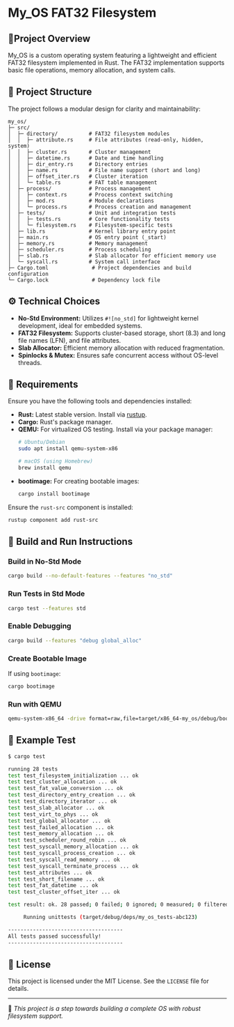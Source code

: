 # My_OS FAT32 Filesystem

## 📖Project Overview
My_OS is a custom operating system featuring a lightweight and efficient FAT32 filesystem implemented in Rust. The FAT32 implementation supports basic file operations, memory allocation, and system calls.

## 📂 Project Structure
The project follows a modular design for clarity and maintainability:

```
my_os/
├─ src/
│  ├─ directory/          # FAT32 filesystem modules
│  │  ├─ attribute.rs     # File attributes (read-only, hidden, system)
│  │  ├─ cluster.rs       # Cluster management
│  │  ├─ datetime.rs      # Date and time handling
│  │  ├─ dir_entry.rs     # Directory entries
│  │  ├─ name.rs          # File name support (short and long)
│  │  ├─ offset_iter.rs   # Cluster iteration
│  │  └─ table.rs         # FAT table management
│  ├─ process/            # Process management
│  │  ├─ context.rs       # Process context switching
│  │  ├─ mod.rs           # Module declarations
│  │  └─ process.rs       # Process creation and management
│  ├─ tests/              # Unit and integration tests
│  │  ├─ tests.rs         # Core functionality tests
│  │  └─ filesystem.rs    # Filesystem-specific tests
│  ├─ lib.rs              # Kernel library entry point
│  ├─ main.rs             # OS entry point (_start)
│  ├─ memory.rs           # Memory management
│  ├─ scheduler.rs        # Process scheduling
│  ├─ slab.rs             # Slab allocator for efficient memory use
│  └─ syscall.rs          # System call interface
├─ Cargo.toml              # Project dependencies and build configuration
└─ Cargo.lock              # Dependency lock file
```

## ⚙️ Technical Choices
- **No-Std Environment:** Utilizes `#![no_std]` for lightweight kernel development, ideal for embedded systems.
- **FAT32 Filesystem:** Supports cluster-based storage, short (8.3) and long file names (LFN), and file attributes.
- **Slab Allocator:** Efficient memory allocation with reduced fragmentation.
- **Spinlocks & Mutex:** Ensures safe concurrent access without OS-level threads.

## 📜 Requirements
Ensure you have the following tools and dependencies installed:

- **Rust:** Latest stable version. Install via [rustup](https://rustup.rs/).
- **Cargo:** Rust's package manager.
- **QEMU:** For virtualized OS testing. Install via your package manager:
  ```bash
  # Ubuntu/Debian
  sudo apt install qemu-system-x86

  # macOS (using Homebrew)
  brew install qemu
  ```
- **bootimage:** For creating bootable images:
  ```bash
  cargo install bootimage
  ```

Ensure the `rust-src` component is installed:
```bash
rustup component add rust-src
```

## 🚀 Build and Run Instructions

### Build in No-Std Mode
```bash
cargo build --no-default-features --features "no_std"
```

### Run Tests in Std Mode
```bash
cargo test --features std
```

### Enable Debugging
```bash
cargo build --features "debug global_alloc"
```

### Create Bootable Image
If using `bootimage`:
```bash
cargo bootimage
```


### Run with QEMU
```bash
qemu-system-x86_64 -drive format=raw,file=target/x86_64-my_os/debug/bootimage-my_os.bin
```


## 🧪 Example Test
```bash
$ cargo test

running 28 tests
test test_filesystem_initialization ... ok
test test_cluster_allocation ... ok
test test_fat_value_conversion ... ok
test test_directory_entry_creation ... ok
test test_directory_iterator ... ok
test test_slab_allocator ... ok
test test_virt_to_phys ... ok
test test_global_allocator ... ok
test test_failed_allocation ... ok
test test_memory_allocation ... ok
test test_scheduler_round_robin ... ok
test test_syscall_memory_allocation ... ok
test test_syscall_process_creation ... ok
test test_syscall_read_memory ... ok
test test_syscall_terminate_process ... ok
test test_attributes ... ok
test test_short_filename ... ok
test test_fat_datetime ... ok
test test_cluster_offset_iter ... ok

test result: ok. 28 passed; 0 failed; 0 ignored; 0 measured; 0 filtered out; finished in 1.23s

     Running unittests (target/debug/deps/my_os_tests-abc123)

-------------------------------------
All tests passed successfully!
-------------------------------------

```


## 📄 License
This project is licensed under the MIT License. See the `LICENSE` file for details.

---

🎯 *This project is a step towards building a complete OS with robust filesystem support.*

